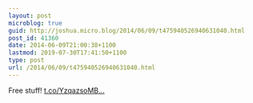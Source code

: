 ```yaml
---
layout: post
microblog: true
guid: http://joshua.micro.blog/2014/06/09/t475940526940631040.html
post_id: 41360
date: 2014-06-09T21:00:38+1100
lastmod: 2019-07-30T17:41:50+1100
type: post
url: /2014/06/09/t475940526940631040.html
---
```

Free stuff! [t.co/YzqazsoMB...](http://t.co/YzqazsoMBP)
